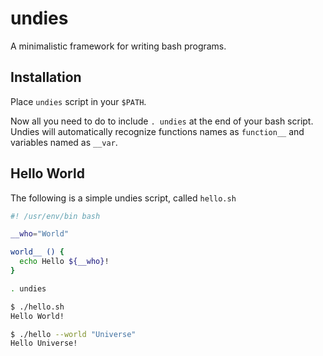 # undies
A minimalistic framework for writing bash programs.


## Installation

Place `undies` script in your `$PATH`.

Now all you need to do to include `. undies` at the end of your bash script. Undies will automatically recognize functions names as `function__` and variables named as `__var`.

## Hello World

The following is a simple undies script, called `hello.sh`
```bash
#! /usr/env/bin bash

__who="World"

world__ () {
  echo Hello ${__who}!
}

. undies
```

```bash
$ ./hello.sh
Hello World!

$ ./hello --world "Universe"
Hello Universe!
```
